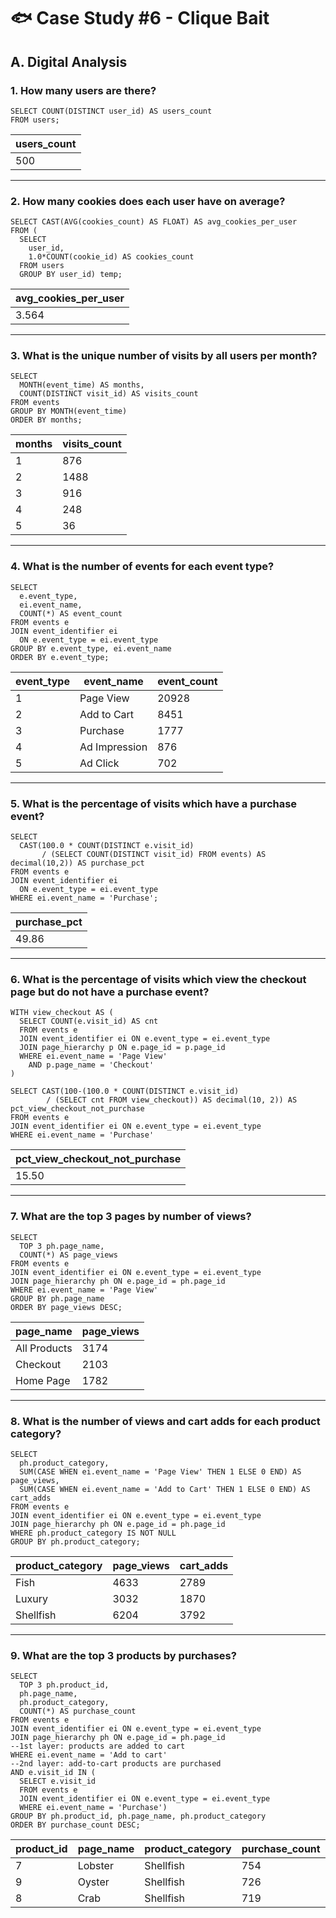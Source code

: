 # 🐟 Case Study #6 - Clique Bait
## A. Digital Analysis
### 1. How many users are there?
```TSQL
SELECT COUNT(DISTINCT user_id) AS users_count
FROM users;
```
| users_count  |
|--------------|
| 500          |

---
### 2. How many cookies does each user have on average?
```TSQL
SELECT CAST(AVG(cookies_count) AS FLOAT) AS avg_cookies_per_user
FROM (
  SELECT 
    user_id,
    1.0*COUNT(cookie_id) AS cookies_count
  FROM users
  GROUP BY user_id) temp;
```
| avg_cookies_per_user  |
|-----------------------|
| 3.564                 |

---
### 3. What is the unique number of visits by all users per month?
```TSQL
SELECT 
  MONTH(event_time) AS months,
  COUNT(DISTINCT visit_id) AS visits_count
FROM events
GROUP BY MONTH(event_time)
ORDER BY months;
```
| months | visits_count  |
|--------|---------------|
| 1      | 876           |
| 2      | 1488          |
| 3      | 916           |
| 4      | 248           |
| 5      | 36            |

---
### 4. What is the number of events for each event type?
```TSQL
SELECT 
  e.event_type,
  ei.event_name,
  COUNT(*) AS event_count
FROM events e
JOIN event_identifier ei
  ON e.event_type = ei.event_type
GROUP BY e.event_type, ei.event_name
ORDER BY e.event_type;
```
| event_type | event_name    | event_count  |
|------------|---------------|--------------|
| 1          | Page View     | 20928        |
| 2          | Add to Cart   | 8451         |
| 3          | Purchase      | 1777         |
| 4          | Ad Impression | 876          |
| 5          | Ad Click      | 702          |

---
### 5. What is the percentage of visits which have a purchase event?
```TSQL
SELECT 
  CAST(100.0 * COUNT(DISTINCT e.visit_id) 
       / (SELECT COUNT(DISTINCT visit_id) FROM events) AS decimal(10,2)) AS purchase_pct
FROM events e
JOIN event_identifier ei
  ON e.event_type = ei.event_type
WHERE ei.event_name = 'Purchase';
```
| purchase_pct  |
|---------------|
| 49.86         |

---
### 6. What is the percentage of visits which view the checkout page but do not have a purchase event?
```TSQL
WITH view_checkout AS (
  SELECT COUNT(e.visit_id) AS cnt
  FROM events e
  JOIN event_identifier ei ON e.event_type = ei.event_type
  JOIN page_hierarchy p ON e.page_id = p.page_id
  WHERE ei.event_name = 'Page View'
    AND p.page_name = 'Checkout'
)

SELECT CAST(100-(100.0 * COUNT(DISTINCT e.visit_id) 
		/ (SELECT cnt FROM view_checkout)) AS decimal(10, 2)) AS pct_view_checkout_not_purchase
FROM events e
JOIN event_identifier ei ON e.event_type = ei.event_type
WHERE ei.event_name = 'Purchase'
```
| pct_view_checkout_not_purchase  |
|---------------------------------|
| 15.50                           |

---
### 7. What are the top 3 pages by number of views?
```TSQL
SELECT 
  TOP 3 ph.page_name,
  COUNT(*) AS page_views
FROM events e
JOIN event_identifier ei ON e.event_type = ei.event_type 
JOIN page_hierarchy ph ON e.page_id = ph.page_id
WHERE ei.event_name = 'Page View'
GROUP BY ph.page_name
ORDER BY page_views DESC;
```
| page_name    | page_views  |
|--------------|-------------|
| All Products | 3174        |
| Checkout     | 2103        |
| Home Page    | 1782        |

---
### 8. What is the number of views and cart adds for each product category?
```TSQL
SELECT 
  ph.product_category,
  SUM(CASE WHEN ei.event_name = 'Page View' THEN 1 ELSE 0 END) AS page_views,
  SUM(CASE WHEN ei.event_name = 'Add to Cart' THEN 1 ELSE 0 END) AS cart_adds
FROM events e
JOIN event_identifier ei ON e.event_type = ei.event_type
JOIN page_hierarchy ph ON e.page_id = ph.page_id
WHERE ph.product_category IS NOT NULL
GROUP BY ph.product_category;
```
| product_category | page_views | cart_adds  |
|------------------|------------|------------|
| Fish             | 4633       | 2789       |
| Luxury           | 3032       | 1870       |
| Shellfish        | 6204       | 3792       |

---
### 9. What are the top 3 products by purchases?
```TSQL
SELECT 
  TOP 3 ph.product_id,
  ph.page_name,
  ph.product_category,
  COUNT(*) AS purchase_count
FROM events e
JOIN event_identifier ei ON e.event_type = ei.event_type
JOIN page_hierarchy ph ON e.page_id = ph.page_id
--1st layer: products are added to cart
WHERE ei.event_name = 'Add to cart'
--2nd layer: add-to-cart products are purchased
AND e.visit_id IN (
  SELECT e.visit_id
  FROM events e
  JOIN event_identifier ei ON e.event_type = ei.event_type
  WHERE ei.event_name = 'Purchase')
GROUP BY ph.product_id,	ph.page_name, ph.product_category
ORDER BY purchase_count DESC;
```
| product_id | page_name | product_category | purchase_count  |
|------------|-----------|------------------|-----------------|
| 7          | Lobster   | Shellfish        | 754             |
| 9          | Oyster    | Shellfish        | 726             |
| 8          | Crab      | Shellfish        | 719             |
